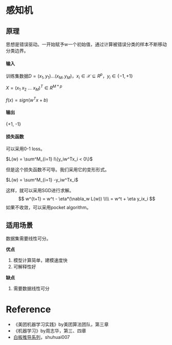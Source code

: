 # 感知机

## 原理

思想是错误驱动。一开始赋予w一个初始值，通过计算被错误分类的样本不断移动分类边界。

#### 输入

训练集数据$D = {(x_1,y_1) ... (x_M,y_M)}$，$x_i \in \mathcal{X} \subseteq R^p$，$y_i \in  \{-1, +1\}$

$X = (x_1\ x_2\ ...\ x_M)^T \in R^{M*p}$

$f(x) = sign(w^Tx+b)$

#### 输出

{+1, -1}

#### 损失函数

可以采用0-1 loss。

$L(w) = \sum^M_{i=1} I\{y_iw^Tx_i < 0\}$

但是这个损失函数不可导。我们采用它的变形形式。

$L(w) = \sum^M_{i=1} -y_iw^Tx_i$

这样，就可以采用SGD进行求解。
$$
w^{t+1} = w^t - \eta*(\nabla_w L(w)) \\\\
= w^t + \eta y_ix_i
$$
如果不收敛，可以采用pocket algorithm。

## 适用场景

数据集需要线性可分。

**优点**

1. 模型计算简单，建模速度快
2. 可解释性好

**缺点**

1. 需要数据线性可分





# Reference

- 《美团机器学习实践》by美团算法团队，第三章
- 《机器学习》by周志华，第三、四章
- [白板推导系列](https://github.com/shuhuai007/Machine-Learning-Session)，shuhuai007